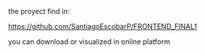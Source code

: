 the proyect find in:

https://github.com/SantiagoEscobarP/FRONTEND_FINAL1

you can download or visualized in online platform


